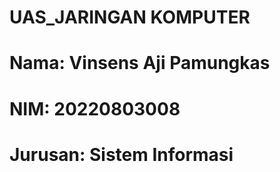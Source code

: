 # UAS_JARINGAN KOMPUTER
# Nama:    Vinsens Aji Pamungkas
# NIM:     20220803008
# Jurusan: Sistem Informasi
